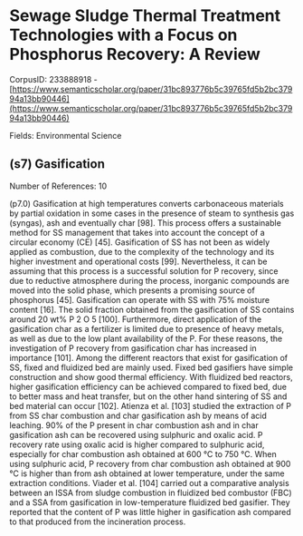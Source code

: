 # Sewage Sludge Thermal Treatment Technologies with a Focus on Phosphorus Recovery: A Review

CorpusID: 233888918 - [https://www.semanticscholar.org/paper/31bc893776b5c39765fd5b2bc37994a13bb90446](https://www.semanticscholar.org/paper/31bc893776b5c39765fd5b2bc37994a13bb90446)

Fields: Environmental Science

## (s7) Gasification
Number of References: 10

(p7.0) Gasification at high temperatures converts carbonaceous materials by partial oxidation in some cases in the presence of steam to synthesis gas (syngas), ash and eventually char [98]. This process offers a sustainable method for SS management that takes into account the concept of a circular economy (CE) [45]. Gasification of SS has not been as widely applied as combustion, due to the complexity of the technology and its higher investment and operational costs [99]. Nevertheless, it can be assuming that this process is a successful solution for P recovery, since due to reductive atmosphere during the process, inorganic compounds are moved into the solid phase, which presents a promising source of phosphorus [45]. Gasification can operate with SS with 75% moisture content [16]. The solid fraction obtained from the gasification of SS contains around 20 wt% P 2 O 5 [100]. Furthermore, direct application of the gasification char as a fertilizer is limited due to presence of heavy metals, as well as due to the low plant availability of the P. For these reasons, the investigation of P recovery from gasification char has increased in importance [101]. Among the different reactors that exist for gasification of SS, fixed and fluidized bed are mainly used. Fixed bed gasifiers have simple construction and show good thermal efficiency. With fluidized bed reactors, higher gasification efficiency can be achieved compared to fixed bed, due to better mass and heat transfer, but on the other hand sintering of SS and bed material can occur [102]. Atienza et al. [103] studied the extraction of P from SS char combustion and char gasification ash by means of acid leaching. 90% of the P present in char combustion ash and in char gasification ash can be recovered using sulphuric and oxalic acid. P recovery rate using oxalic acid is higher compared to sulphuric acid, especially for char combustion ash obtained at 600 °C to 750 °C. When using sulphuric acid, P recovery from char combustion ash obtained at 900 °C is higher than from ash obtained at lower temperature, under the same extraction conditions. Viader et al. [104] carried out a comparative analysis between an ISSA from sludge combustion in fluidized bed combustor (FBC) and a SSA from gasification in low-temperature fluidized bed gasifier. They reported that the content of P was little higher in gasification ash compared to that produced from the incineration process.
